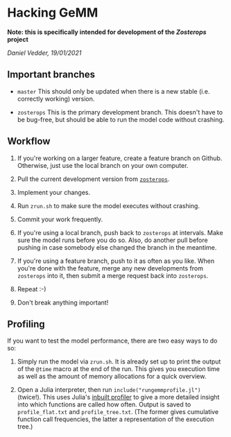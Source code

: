 # Hacking GeMM

**Note: this is specifically intended for development of the *Zosterops* project**

*Daniel Vedder, 19/01/2021*

## Important branches

- `master` This should only be updated when there is a new stable (i.e. correctly working) version.

- `zosterops` This is the primary development branch. This doesn't have to be bug-free, but should
  be able to run the model code without crashing.
  
  
## Workflow

1. If you're working on a larger feature, create a feature branch on Github. Otherwise, just use
   the local branch on your own computer.

2. Pull the current development version from [`zosterops`](https://github.com/lleiding/gemm/tree/zosterops).

3. Implement your changes.

4. Run `zrun.sh` to make sure the model executes without crashing.

5. Commit your work frequently.

6. If you're using a local branch, push back to `zosterops` at intervals. Make sure the model runs
   before you do so. Also, do another pull before pushing in case somebody else changed the branch
   in the meantime.
   
7. If you're using a feature branch, push to it as often as you like. When you're done with the
   feature, merge any new developments from `zosterops` into it, then submit a merge request
   back into `zosterops`.
   
8. Repeat :-)

9. Don't break anything important!


## Profiling

If you want to test the model performance, there are two easy ways to do so:

1. Simply run the model via `zrun.sh`. It is already set up to print the output of the `@time`
   macro at the end of the run. This gives you execution time as well as the amount of memory
   allocations for a quick overview.
   
2. Open a Julia interpreter, then run `include("rungemmprofile.jl")` (twice!). This uses Julia's 
   [inbuilt profiler](https://docs.julialang.org/en/v1/manual/profile/) to give a more detailed
   insight into which functions are called how often. Output is saved to `profile_flat.txt` and
   `profile_tree.txt`. (The former gives cumulative function call frequencies, the latter a
   representation of the execution tree.)

